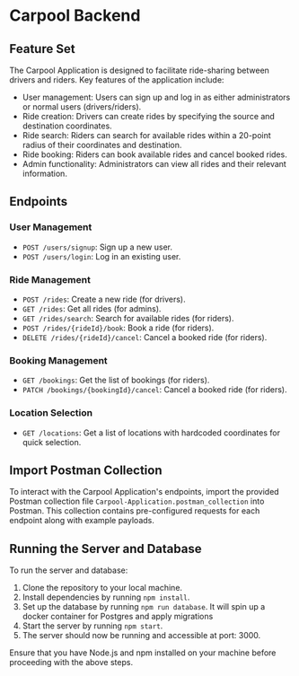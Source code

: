 # Carpool Backend

## Feature Set

The Carpool Application is designed to facilitate ride-sharing between drivers and riders. Key features of the application include:

- User management: Users can sign up and log in as either administrators or normal users (drivers/riders).
- Ride creation: Drivers can create rides by specifying the source and destination coordinates.
- Ride search: Riders can search for available rides within a 20-point radius of their coordinates and destination.
- Ride booking: Riders can book available rides and cancel booked rides.
- Admin functionality: Administrators can view all rides and their relevant information.

## Endpoints

### User Management
- `POST /users/signup`: Sign up a new user.
- `POST /users/login`: Log in an existing user.

### Ride Management
- `POST /rides`: Create a new ride (for drivers).
- `GET /rides`: Get all rides (for admins).
- `GET /rides/search`: Search for available rides (for riders).
- `POST /rides/{rideId}/book`: Book a ride (for riders).
- `DELETE /rides/{rideId}/cancel`: Cancel a booked ride (for riders).

### Booking Management
- `GET /bookings`: Get the list of bookings (for riders).
- `PATCH /bookings/{bookingId}/cancel`: Cancel a booked ride (for riders).

### Location Selection
- `GET /locations`: Get a list of locations with hardcoded coordinates for quick selection.

## Import Postman Collection

To interact with the Carpool Application's endpoints, import the provided Postman collection file `Carpool-Application.postman_collection` into Postman. This collection contains pre-configured requests for each endpoint along with example payloads.

## Running the Server and Database

To run the server and database:

1. Clone the repository to your local machine.
2. Install dependencies by running `npm install`.
3. Set up the database by running `npm run database`. It will spin up a docker container for Postgres and apply migrations
4. Start the server by running `npm start`.
5. The server should now be running and accessible at port: 3000.

Ensure that you have Node.js and npm installed on your machine before proceeding with the above steps.
